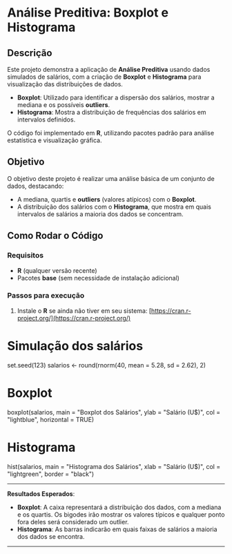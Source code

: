 # Análise Preditiva: Boxplot e Histograma

## Descrição

Este projeto demonstra a aplicação de **Análise Preditiva** usando dados simulados de salários, com a criação de **Boxplot** e **Histograma** para visualização das distribuições de dados.

- **Boxplot**: Utilizado para identificar a dispersão dos salários, mostrar a mediana e os possíveis **outliers**.
- **Histograma**: Mostra a distribuição de frequências dos salários em intervalos definidos.

O código foi implementado em **R**, utilizando pacotes padrão para análise estatística e visualização gráfica.

## Objetivo

O objetivo deste projeto é realizar uma análise básica de um conjunto de dados, destacando:
- A mediana, quartis e **outliers** (valores atípicos) com o **Boxplot**.
- A distribuição dos salários com o **Histograma**, que mostra em quais intervalos de salários a maioria dos dados se concentram.

## Como Rodar o Código

### Requisitos
- **R** (qualquer versão recente)
- Pacotes **base** (sem necessidade de instalação adicional)

### Passos para execução

1. Instale o **R** se ainda não tiver em seu sistema: [https://cran.r-project.org/](https://cran.r-project.org/)
   
# Simulação dos salários
set.seed(123)
salarios <- round(rnorm(40, mean = 5.28, sd = 2.62), 2)

# Boxplot
boxplot(salarios,
        main = "Boxplot dos Salários",
        ylab = "Salário (U$)",
        col = "lightblue",
        horizontal = TRUE)

# Histograma
hist(salarios,
     main = "Histograma dos Salários",
     xlab = "Salário (U$)",
     col = "lightgreen",
     border = "black")


---

**Resultados Esperados**:
- **Boxplot**: A caixa representará a distribuição dos dados, com a mediana e os quartis. Os bigodes irão mostrar os valores típicos e qualquer ponto fora deles será considerado um outlier.
- **Histograma**: As barras indicarão em quais faixas de salários a maioria dos dados se encontra.

---

